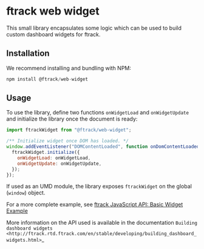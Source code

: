 # ftrack web widget

This small library encapsulates some logic which can be used to build custom dashboard widgets for ftrack.

## Installation

We recommend installing and bundling with NPM:

```javascript
npm install @ftrack/web-widget
```

## Usage

To use the library, define two functions `onWidgetLoad` and `onWidgetUpdate`
and initialize the library once the document is ready:

```javascript
import ftrackWidget from "@ftrack/web-widget";

/** Initialize widget once DOM has loaded. */
window.addEventListener("DOMContentLoaded", function onDomContentLoaded() {
  ftrackWidget.initialize({
    onWidgetLoad: onWidgetLoad,
    onWidgetUpdate: onWidgetUpdate,
  });
});
```

If used as an UMD module, the library exposes `ftrackWidget` on the global (`window`) object.

For a more complete example, see [ftrack JavaScript API: Basic Widget Example](https://bitbucket.org/ftrack/ftrack-javascript-api-example-basic-widget)

More information on the API used is available in the documentation `Building dashboard widgets <http://ftrack.rtd.ftrack.com/en/stable/developing/building_dashboard_widgets.html>`\_
